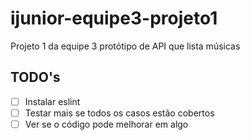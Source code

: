 # ijunior-equipe3-projeto1
Projeto 1 da equipe 3
protótipo de API que lista músicas

## TODO's

- [ ] Instalar eslint
- [ ] Testar mais se todos os casos estão cobertos
- [ ] Ver se o código pode melhorar em algo
